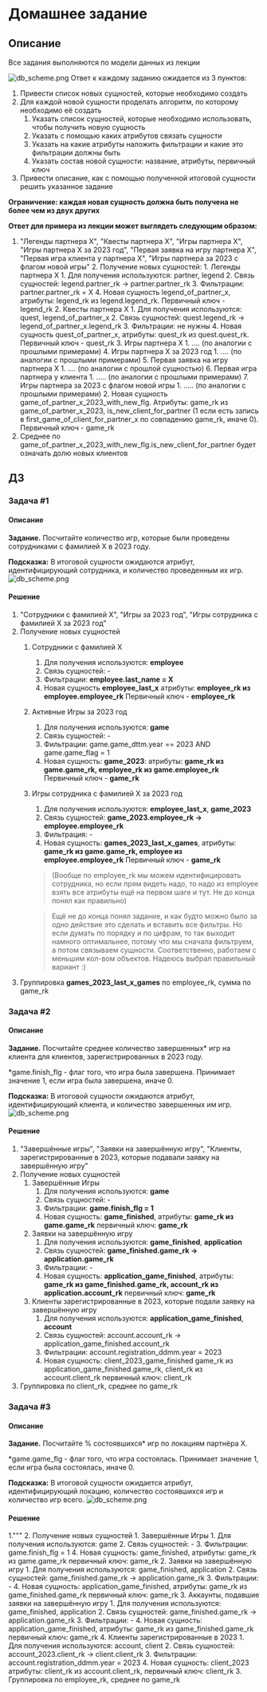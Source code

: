 # Домашнее задание

## Описание

Все задания выполняются по модели данных из лекции

![db_scheme.png](pictures/db_scheme.png)
Ответ к каждому заданию ожидается из 3 пунктов:

1. Привести список новых сущностей, которые необходимо создать
2. Для каждой новой сущности проделать алгоритм, по которому необходимо её создать
    1. Указать список сущностей, которые необходимо использовать, чтобы получить новую сущность
    2. Указать с помощью каких атрибутов связать сущности
    3. Указать на какие атрибуты наложить фильтрации и какие это фильтрации должны быть
    4. Указать состав новой сущности: название, атрибуты, первичный ключ
3. Привести описание, как с помощью полученной итоговой сущности решить указанное задание

**Ограничение: каждая новая сущность должна быть получена не более чем из двух других**

**Ответ для примера из лекции может выглядеть следующим образом:**

1. "Легенды партнера Х", "Квесты партнера Х", "Игры партнера Х", "Игры партнера X за 2023 год", "Первая заявка на игру
   партнера Х", "Первая игра клиента у партнера Х", "Игры партнера за 2023 с флагом новой игры"
    2. Получение новых сущностей:
        1. Легенды партнера Х
            1. Для получения используются: partner, legend
            2. Связь сущностей: legend.partner_rk -> partner.partner_rk
            3. Фильтрации: partner.partner_rk = X
            4. Новая сущность legend_of_partner_x, атрибуты: legend_rk из legend.legend_rk. Первичный ключ - legend_rk
        2. Квесты партнера Х
            1. Для получения используются: quest, legend_of_partner_x
            2. Связь сущностей: quest.legend_rk -> legend_of_partner_x.legend_rk
            3. Фильтрации: не нужны
            4. Новая сущность quest_of_partner_x, атрибуты: quest_rk из quest.quest_rk. Первичный ключ - quest_rk
        3. Игры партнера Х
            1. .... (по аналогии с прошлыми примерами)
        4. Игры партнера X за 2023 год
            1. .... (по аналогии с прошлыми примерами)
        5. Первая заявка на игру партнера Х
            1. .... (по аналогии с прошлой сущностью)
        6. Первая игра партнера у клиента
            1. ..... (по аналогии с прошлыми примерами)
        7. Игры партнера за 2023 с флагом новой игры
            1. ..... (по аналогии с прошлыми примерами)
            2. Новая сущность game_of_partner_x_2023_with_new_flg. Атрибуты: game_rk из game_of_partner_x_2023,
               is_new_client_for_partner (1 если есть запись в first_game_of_client_for_partner_x по совпадению game_rk,
               иначе 0). Первичный ключ - game_rk
3. Среднее по game_of_partner_x_2023_with_new_flg.is_new_client_for_partner будет означать долю новых клиентов

## ДЗ

### Задача #1

#### Описание

**Задание.** Посчитайте количество игр, которые были проведены сотрудниками с фамилией X в 2023 году.

**Подсказка:** В итоговой сущности ожидаются атрибут, идентифицирующий сотрудника, и количество проведенным их игр.
![db_scheme.png](pictures/db_scheme.png)

#### Решение

1. "Сотрудники с фамилией X", "Игры за 2023 год", "Игры сотрудника с фамилией Х за 2023 год"
2. Получение новых сущностей
    1. Сотрудники с фамилией Х
        1. Для получения используются: **employee**
        2. Связь сущностей: -
        3. Фильтрации: **employee.last_name = X**
        4. Новая сущность **employee_last_x**
           атрибуты: **employee_rk из employee.employee_rk**
           Первичный ключ - **employee_rk**
    2. Активные Игры за 2023 год
        1. Для получения используются: **game**
        2. Связь сущностей: -
        3. Фильтрации: game.game_dttm.year == 2023 AND game.game_flag = 1
        4. Новая сущность: **game_2023**:
           атрибуты: **game_rk из game.game_rk, employee_rk из game.employee_rk**
           Первичный ключ - **game_rk**
    3. Игры сотрудника с фамилией Х за 2023 год
        1. Для получения используются:  **employee_last_x**, **game_2023**
        2. Связь сущностей: **game_2023.employee_rk -> employee.employee_rk**
        3. Фильтрация: -
        4. Новая сущность: **games_2023_last_x_games**,
           атрибуты: **game_rk из game.game_rk, employee из employee.employee_rk**
           Первичный ключ - **game_rk**
       > (Вообще по employee_rk мы можем идентифицировать сотрудника, но если прям видеть надо, то надо из employee
       взять все атрибуты ещё на первом шаге и тут. Не до конца понял как правильно)

       > Ещё не до конца понял задание, и как будто можно было за одно действие это сделать и вставить все фильтры. Но
       если думать по порядку и по цифрам, то так выходит намного оптимальнее, потому что мы сначала фильтруем, а потом
       связываем сущности. Соответственно, работаем с меньшим кол-вом объектов. Надеюсь выбрал правильный вариант :)
3. Группировка **games_2023_last_x_games** по employee_rk, сумма по game_rk

### Задача #2

#### Описание

**Задание.** Посчитайте среднее количество завершенных* игр на клиента для клиентов, зарегистрированных в 2023 году.

*game.finish_flg - флаг того, что игра была завершена. Принимает значение 1, если игра была завершена, иначе 0.

**Подсказка:** В итоговой сущности ожидаются атрибут, идентифицирующий клиента, и количество завершенных им игр.
![db_scheme.png](pictures/db_scheme.png)

#### Решение

1. "Завершённые игры", "Заявки на завершённую игру", "Клиенты,
   зарегистрированные в 2023, которые подавали заявку на завершённую игру"
2. Получение новых сущностей
    1. Завершённые Игры
        1. Для получения используются: **game**
        2. Связь сущностей: -
        3. Фильтрации: **game.finish_flg = 1**
        4. Новая сущность: **game_finished**,
           атрибуты: **game_rk из game.game_rk**
           первичный ключ: **game_rk**
    2. Заявки на завершённую игру
        1. Для получения используются: **game_finished**, **application**
        2. Связь сущностей: **game_finished.game_rk -> application.game_rk**
        3. Фильтрации: -
        4. Новая сущность: **application_game_finished**,
           атрибуты: **game_rk из game_finished.game_rk, account_rk из application.account_rk**
           первичный ключ: **game_rk**
    3. Клиенты зарегистрированные в 2023, которые подали заявку на завершённую игру
        1. Для получения используются: **application_game_finished**, **account**
        2. Связь сущностей: account.account_rk -> application_game_finished.account_rk
        3. Фильтрации: account.registration_ddmm.year = 2023
        4. Новая сущность: client_2023_game_finished
           game_rk из application_game_finished.game_rk, client_rk из account.client_rk
           первичный ключ: client_rk
3. Группировка по client_rk, среднее по game_rk

### Задача #3

#### Описание

**Задание.** Посчитайте % состоявшихся* игр по локациям партнёра Х.

*game.game_flg - флаг того, что игра состоялась. Принимает значение 1, если игра была состоялась, иначе 0.

**Подсказка:** В итоговой сущности ожидается атрибут, идентифицирующий локацию, количество состоявшихся игр и количество
игр всего.
![db_scheme.png](pictures%2Fdb_scheme.png)

#### Решение

1."""
2. Получение новых сущностей
    1. Завершённые Игры
        1. Для получения используются: game
        2. Связь сущностей: -
        3. Фильтрации: game.finish_flg = 1
        4. Новая сущность: game_finished,
           атрибуты: game_rk из game.game_rk
           первичный ключ: game_rk
    2. Заявки на завершённую игру
        1. Для получения используются: game_finished, application
        2. Связь сущностей: game_finished.game_rk -> application.game_rk
        3. Фильтрации: -
        4. Новая сущность: application_game_finished,
           атрибуты: game_rk из game_finished.game_rk
           первичный ключ: game_rk
    3. Аккаунты, подавшие заявки на завершённую игру
        1. Для получения используются: game_finished, application
        2. Связь сущностей: game_finished.game_rk -> application.game_rk
        3. Фильтрации: -
        4. Новая сущность: application_game_finished,
           атрибуты: game_rk из game_finished.game_rk
           первичный ключ: game_rk
    4. Клиенты зарегистрированные в 2023
        1. Для получения используются: account, client
        2. Связь сущностей: account_2023.client_rk -> client.client_rk
        3. Фильтрации: account.registration_ddmm.year = 2023
        4. Новая сущность: client_2023
           атрибуты: client_rk из account.client_rk,
           первичный ключ: client_rk
3. Группировка по employee_rk, среднее по game_rk



